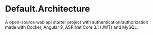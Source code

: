 # Default.Architecture

A open-source web api starter project with authentication/authorization made with Docker, Angular 9, ASP.Net Core 3.1 (JWT) and MySQL.
